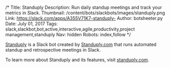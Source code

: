 /*
Title: Standuply
Description: Run daily standup meetings and track your metrics in Slack.
Thumbnail: /content/bots/slackbots/images/standuply.png
Link: https://slack.com/apps/A355V71K7-standuply-
Author: botsheeter.py
Date: July 01, 2017
Tags: slack,slackbot,bot,active,interactive,agile,productivity,project management,standuply
Nav: hidden
Robots: index,follow
*/

[Standuply](https://slack.com/apps/A355V71K7-standuply-) is a Slack bot created by [Standuply.com](https://twitter.com/standuply) that runs automated standup and retrospective meetings in Slack.

To learn more about Standuply and its features, visit [standuply.com](https://standuply.com).
